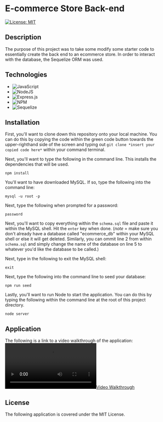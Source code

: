 # E-commerce Store Back-end

[![License: MIT](https://img.shields.io/badge/License-MIT-green.svg)](https://opensource.org/licenses/MIT)

## **Description**
The purpose of this project was to take some modify some starter code to essentially create the back end to an ecommerce store. In order to interact with the database, the Sequelize ORM was used.

## **Technologies**

* ![JavaScript](https://img.shields.io/badge/javascript-%23323330.svg?style=for-the-badge&logo=javascript&logoColor=%23F7DF1E)
* ![NodeJS](https://img.shields.io/badge/node.js-6DA55F?style=for-the-badge&logo=node.js&logoColor=white)
* ![Express.js](https://img.shields.io/badge/express.js-%23404d59.svg?style=for-the-badge&logo=express&logoColor=%2361DAFB)
* ![NPM](https://img.shields.io/badge/NPM-%23000000.svg?style=for-the-badge&logo=npm&logoColor=white)
* ![Sequelize](https://img.shields.io/badge/Sequelize-52B0E7?style=for-the-badge&logo=Sequelize&logoColor=white)

## **Installation**
First, you'll want to clone down this repository onto your local machine. You can do this by copying the code within the green code button towards the upper-righthand side of the screen and typing out `git clone *insert your copied code here*` within your command terminal.

Next, you'll want to type the following in the command line. This installs the dependencies that will be used. 
```
npm install
```

You'll want to have downloaded MySQL. If so, type the following into the command line: 
```
mysql -u root -p
```

Next, type the following when prompted for a password:
```
password
```

Next, you'll want to copy everything within the `schema.sql` file and paste it within the MySQL shell. Hit the `enter` key when done. (*note* = make sure you don't already have a database called "ecommerce_db" within your MySQL shell or else it will get deleted. Similarly, you can ommit line 2 from within `schema.sql` and simply change the name of the database on line 5 to whatever you'd like the database to be called.)

Next, type in the following to exit the MySQL shell:
```
exit
```

Next, type the following into the command line to seed your database:
```
npm run seed
```

Lastly, you'll want to run Node to start the application. You can do this by typing the following within the command line at the root of this project directory.
```
node server
```

## **Application**
The following is a link to a video walkthrough of the application: 
[![Video Walkthrough](./assets/Untitled_%20May%205%2C%202022%208_09%20PM.webm)](https://drive.google.com/file/d/1SuU1CTm_aZV1JQMh7s-neGvZ-m-jh5Ra/view "Video Walkthrough")

## **License**
The following application is covered under the MIT License.